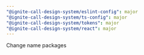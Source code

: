 ```yaml
---
"@ignite-call-design-system/eslint-config": major
"@ignite-call-design-system/ts-config": major
"@ignite-call-design-system/tokens": major
"@ignite-call-design-system/react": major
---
```


Change name packages
